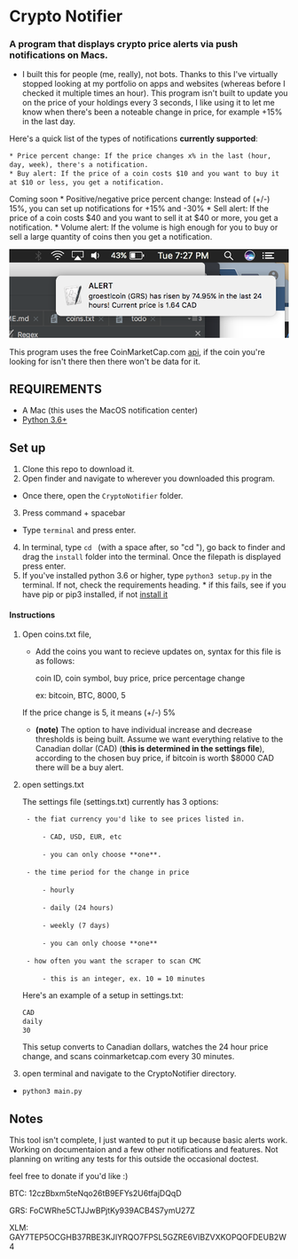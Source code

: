 # Crypto Notifier
### A program that displays crypto price alerts via push notifications on Macs.

* I built this for people (me, really), not bots. Thanks to this I've virtually stopped looking at my portfolio on apps and websites (whereas before I checked it multiple times an hour). This program isn't built to update you on the price of your holdings every 3 seconds, I like using it to let me know when there's been a noteable change in price, for example +15% in the last day.

Here's a quick list of the types of notifications **currently supported**:

    * Price percent change: If the price changes x% in the last (hour, day, week), there's a notification.
    * Buy alert: If the price of a coin costs $10 and you want to buy it at $10 or less, you get a notification.

Coming soon
    * Positive/negative price percent change: Instead of (+/-) 15%, you can set up notifications for +15% and -30%
    * Sell alert: If the price of a coin costs $40 and you want to sell it at $40 or more, you get a notification.
    * Volume alert: If the volume is high enough for you to buy or sell a large quantity of coins then you get a notification.

![alt text](https://github.com/MellowYarker/CryptoNotifier/blob/master/images/grsExample.png "Example Notification")

This program uses the free CoinMarketCap.com [api](https://coinmarketcap.com/api/), if the coin you're looking for isn't there then there won't be data for it.


## REQUIREMENTS
  * A Mac (this uses the MacOS notification center)
  * [Python 3.6+](https://www.python.org/downloads/release/python-365/)


## Set up
  1. Clone this repo to download it.
  2. Open finder and navigate to wherever you downloaded this program.
  * Once there, open the `CryptoNotifier` folder.
  3. Press command + spacebar
  * Type `terminal` and press enter.
  4. In terminal, type `cd ` (with a space after, so "cd "), go back to finder and drag the `install` folder into the terminal. Once the filepath is displayed press enter.
  5. If you've installed python 3.6 or higher, type `python3 setup.py` in the terminal. If not, check the requirements heading.
    * if this fails, see if you have pip or pip3 installed, if not [install it](https://stackoverflow.com/questions/6587507/how-to-install-pip-with-python-3)



#### Instructions
1. Open coins.txt file,
    * Add the coins you want to recieve updates on, syntax for this file is as follows:

      coin ID, coin symbol, buy price, price percentage change

      ex: bitcoin, BTC, 8000, 5

   If the price change is 5, it means (+/-) 5%
     * **(note)** The option to have individual increase and decrease thresholds is being built.
   Assume we want everything relative to the Canadian dollar (CAD) (**this is determined in the settings file**), according to the chosen buy price, if bitcoin is worth $8000 CAD there will be a buy alert.

2. open settings.txt

    The settings file (settings.txt) currently has 3 options:

        - the fiat currency you'd like to see prices listed in.

            - CAD, USD, EUR, etc

            - you can only choose **one**.

        - the time period for the change in price

            - hourly

            - daily (24 hours)

            - weekly (7 days)

            - you can only choose **one**

        - how often you want the scraper to scan CMC

            - this is an integer, ex. 10 = 10 minutes

    Here's an example of a setup in settings.txt:

    ```
    CAD
    daily
    30
    ```

    This setup converts to Canadian dollars, watches the 24 hour price change,
    and scans coinmarketcap.com every 30 minutes.

3. open terminal and navigate to the CryptoNotifier directory.
  * `python3 main.py`

## Notes
This tool isn't complete, I just wanted to put it up because basic alerts work. Working on documentaion and a few other notifications and features. Not planning on writing any tests for this outside the occasional doctest.

feel free to donate if you'd like :)

BTC: 12czBbxm5teNqo26tB9EFYs2U6tfajDQqD

GRS: FoCWRhe5CTJJwBPjtKy939ACB4S7ymU27Z

XLM: GAY7TEP5OCGHB37RBE3KJIYRQO7FPSL5GZRE6VIBZVXKOPQOFDEUB2W4



